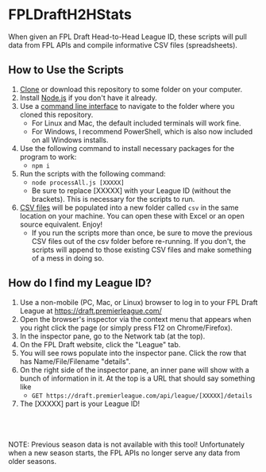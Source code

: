 # FPLDraftH2HStats
When given an FPL Draft Head-to-Head League ID, these scripts will pull data from FPL APIs and compile informative CSV files (spreadsheets).

## How to Use the Scripts
1. [Clone](https://docs.github.com/en/repositories/creating-and-managing-repositories/cloning-a-repository) or download this repository to some folder on your computer.
2. Install [Node.js](https://nodejs.org/en/download/) if you don't have it already.
3. Use a [command line interface](https://medium.com/swlh/how-to-use-the-command-line-interface-cli-9c8b70e568e) to navigate to the folder where you cloned this repository.
    * For Linux and Mac, the default included terminals will work fine.
    * For Windows, I recommend PowerShell, which is also now included on all Windows installs.
4. Use the following command to install necessary packages for the program to work:
    * `npm i`
5. Run the scripts with the following command:
    * `node processAll.js [XXXXX]`
    * Be sure to replace \[XXXXX\] with your League ID (without the brackets). This is necessary for the scripts to run.
6. [CSV files](https://en.wikipedia.org/wiki/Comma-separated_values) will be populated into a new folder called `csv` in the same location on your machine. You can open these with Excel or an open source equivalent. Enjoy!
    * If you run the scripts more than once, be sure to move the previous CSV files out of the csv folder before re-running. If you don't, the scripts will append to those existing CSV files and make something of a mess in doing so.

## How do I find my League ID?
1. Use a non-mobile (PC, Mac, or Linux) browser to log in to your FPL Draft League at https://draft.premierleague.com/
2. Open the browser's inspector via the context menu that appears when you right click the page (or simply press F12 on Chrome/Firefox).
3. In the inspector pane, go to the Network tab (at the top).
4. On the FPL Draft website, click the "League" tab.
5. You will see rows populate into the inspector pane. Click the row that has Name/File/Filename "details".
6. On the right side of the inspector pane, an inner pane will show with a bunch of information in it. At the top is a URL that should say something like
    *  `GET https://draft.premierleague.com/api/league/[XXXXX]/details`
7. The \[XXXXX\] part is your League ID!
<br/>
<br/>
<br/>
NOTE: Previous season data is not available with this tool! Unfortunately when a new season starts, the FPL APIs no longer serve any data from older seasons.
